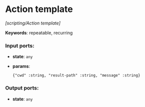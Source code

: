 # Action template

_[scripting/Action template]_

__Keywords__: repeatable, recurring

### Input ports:

* __state__: ` any `


* __params__: 
    ```
    {"cwd" :string, "result-path" :string, "message" :string}
    ```

### Output ports:

* __state__: ` any `

